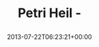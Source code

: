 ---
retweeted: false
source: <a href="https://chat.yakshed.org" rel="nofollow">chat.yakshed.org</a>
entities:
  hashtags: []
  symbols: []
  user_mentions: []
  urls:
  - url: http://t.co/i5WiPbydiO
    expanded_url: http://www.polizei.sachsen.de/de/MI_2013_22847.htm
    display_url: polizei.sachsen.de/de/MI_2013_228…
    indices:
    - '13'
    - '35'
display_text_range:
- '0'
- '35'
favorite_count: '0'
id_str: '359196950677037057'
truncated: false
retweet_count: '0'
id: '359196950677037057'
possibly_sensitive: false
created_at: Mon Jul 22 06:23:21 +0000 2013
favorited: false
full_text: Petri Heil -
lang: in
quote_url: http://www.polizei.sachsen.de/de/MI_2013_22847.htm
tags:
- pesos/twitter
date: '2013-07-22T06:23:21+00:00'
src: https://twitter.com/bascht/status/359196950677037057
original_url: https://twitter.com/bascht/status/359196950677037057
type: twitter_tweet
text: Petri Heil -
title: 'Petri Heil -

  '

---